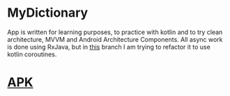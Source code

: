# MyDictionary
App is written for learning purposes, to practice with kotlin and to try clean architecture, MVVM and Android Architecture Components.
All async work is done using RxJava, but in [this](https://github.com/VikaChebotar/MyDictionary/tree/coroutines) branch I am trying to refactor it to use kotlin coroutines.
# [APK](https://github.com/VikaChebotar/MyDictionary/blob/master/app-release.apk)
